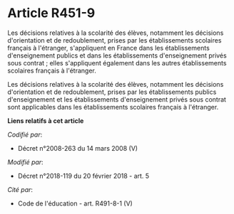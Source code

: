 # Article R451-9

Les décisions relatives à la scolarité des élèves, notamment les décisions d'orientation et de redoublement, prises par les
établissements scolaires français à l'étranger, s'appliquent en France dans les établissements d'enseignement publics et dans
les établissements d'enseignement privés sous contrat ; elles s'appliquent également dans les autres établissements scolaires
français à l'étranger.

Les décisions relatives à la scolarité des élèves, notamment les décisions d'orientation et de redoublement, prises par les
établissements publics d'enseignement et les établissements d'enseignement privés sous contrat sont applicables dans les
établissements scolaires français à l'étranger.

**Liens relatifs à cet article**

_Codifié par_:

  - Décret n°2008-263 du 14 mars 2008 (V)

_Modifié par_:

  - Décret n°2018-119 du 20 février 2018 - art. 5

_Cité par_:

  - Code de l'éducation - art. R491-8-1 (V)
